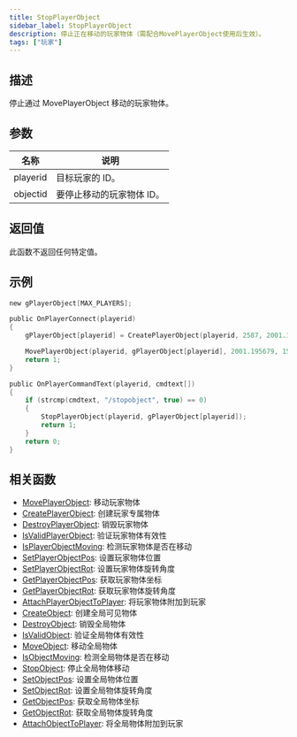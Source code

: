 ```yaml
---
title: StopPlayerObject
sidebar_label: StopPlayerObject
description: 停止正在移动的玩家物体（需配合MovePlayerObject使用后生效）。
tags: ["玩家"]
---
```


## 描述

停止通过 MovePlayerObject 移动的玩家物体。

## 参数

| 名称     | 说明                      |
| -------- | ------------------------- |
| playerid | 目标玩家的 ID。           |
| objectid | 要停止移动的玩家物体 ID。 |

## 返回值

此函数不返回任何特定值。

## 示例

```c
new gPlayerObject[MAX_PLAYERS];

public OnPlayerConnect(playerid)
{
    gPlayerObject[playerid] = CreatePlayerObject(playerid, 2587, 2001.195679, 1547.113892, 14.283400, 0.0, 0.0, 96.0);

    MovePlayerObject(playerid, gPlayerObject[playerid], 2001.195679, 1547.113892, 10.000000, 2.0);
    return 1;
}

public OnPlayerCommandText(playerid, cmdtext[])
{
    if (strcmp(cmdtext, "/stopobject", true) == 0)
    {
        StopPlayerObject(playerid, gPlayerObject[playerid]);
        return 1;
    }
    return 0;
}
```

## 相关函数

- [MovePlayerObject](MovePlayerObject): 移动玩家物体
- [CreatePlayerObject](CreatePlayerObject): 创建玩家专属物体
- [DestroyPlayerObject](DestroyPlayerObject): 销毁玩家物体
- [IsValidPlayerObject](IsValidPlayerObject): 验证玩家物体有效性
- [IsPlayerObjectMoving](IsPlayerObjectMoving): 检测玩家物体是否在移动
- [SetPlayerObjectPos](SetPlayerObjectPos): 设置玩家物体位置
- [SetPlayerObjectRot](SetPlayerObjectRot): 设置玩家物体旋转角度
- [GetPlayerObjectPos](GetPlayerObjectPos): 获取玩家物体坐标
- [GetPlayerObjectRot](GetPlayerObjectRot): 获取玩家物体旋转角度
- [AttachPlayerObjectToPlayer](AttachPlayerObjectToPlayer): 将玩家物体附加到玩家
- [CreateObject](CreateObject): 创建全局可见物体
- [DestroyObject](DestroyObject): 销毁全局物体
- [IsValidObject](IsValidObject): 验证全局物体有效性
- [MoveObject](MoveObject): 移动全局物体
- [IsObjectMoving](IsObjectMoving): 检测全局物体是否在移动
- [StopObject](StopObject): 停止全局物体移动
- [SetObjectPos](SetObjectPos): 设置全局物体位置
- [SetObjectRot](SetObjectRot): 设置全局物体旋转角度
- [GetObjectPos](GetObjectPos): 获取全局物体坐标
- [GetObjectRot](GetObjectRot): 获取全局物体旋转角度
- [AttachObjectToPlayer](AttachObjectToPlayer): 将全局物体附加到玩家
